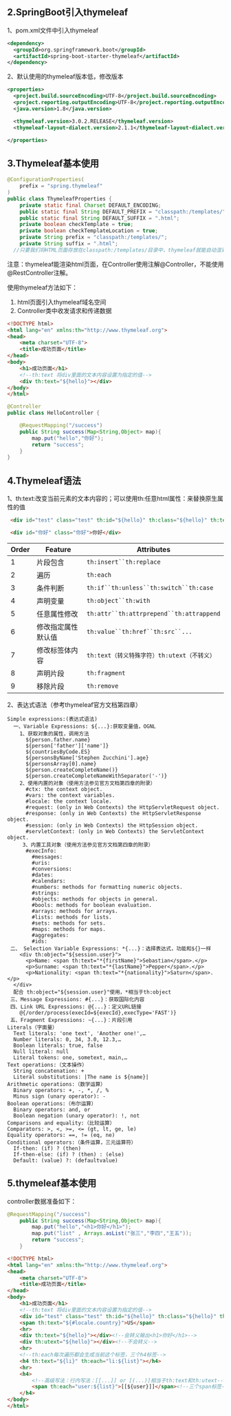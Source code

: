 ## 2.SpringBoot引入thymeleaf

1、pom.xml文件中引入thymeleaf

~~~xml
<dependency>
  <groupId>org.springframework.boot</groupId>
  <artifactId>spring-boot-starter-thymeleaf</artifactId>
</dependency>
~~~

2、默认使用的thymeleaf版本低，修改版本

~~~xml
<properties>
  <project.build.sourceEncoding>UTF-8</project.build.sourceEncoding>
  <project.reporting.outputEncoding>UTF-8</project.reporting.outputEncoding>
  <java.version>1.8</java.version>

  <thymeleaf.version>3.0.2.RELEASE</thymeleaf.version>
  <thymeleaf-layout-dialect.version>2.1.1</thymeleaf-layout-dialect.version>

</properties>
~~~

## 3.Thymeleaf基本使用

~~~java
@ConfigurationProperties(
    prefix = "spring.thymeleaf"
)
public class ThymeleafProperties {
    private static final Charset DEFAULT_ENCODING;
    public static final String DEFAULT_PREFIX = "classpath:/templates/";
    public static final String DEFAULT_SUFFIX = ".html";
    private boolean checkTemplate = true;
    private boolean checkTemplateLocation = true;
    private String prefix = "classpath:/templates/";
    private String suffix = ".html";
  //只要我们将HTML页面存放在classpath:/templates/目录中，thymeleaf就能自动渲染
~~~

注意：thymeleaf能渲染html页面，在Controller使用注解@Controller，不能使用@RestController注解。

使用thymeleaf方法如下：

1. html页面引入thymeleaf域名空间
2. Controller类中收发请求和传递数据

~~~html
<!DOCTYPE html>
<html lang="en" xmlns:th="http://www.thymeleaf.org">
<head>
    <meta charset="UTF-8">
    <title>成功页面</title>
</head>
<body>
    <h1>成功页面</h1>
    <!--th:text 将div里面的文本内容设置为指定的值-->
    <div th:text="${hello}"></div>
</body>
</html>
~~~

~~~java
@Controller
public class HelloController {

    @RequestMapping("/success")
    public String success(Map<String,Object> map){
        map.put("hello","你好");
        return "success";
    }
}
~~~

## 4.Thymeleaf语法

1、th:text:改变当前元素的文本内容的；可以使用th:任意html属性：来替换原生属性的值

~~~html
 <div id="test" class="test" th:id="${hello}" th:class="${hello}" th:text="${hello}"></div>
~~~

~~~html
 <div id="你好" class="你好">你好</div>
~~~

| Order | Feature   | Attributes                               |
| ----- | --------- | ---------------------------------------- |
| 1     | 片段包含      | `th:insert``th:replace`                  |
| 2     | 遍历        | `th:each`                                |
| 3     | 条件判断      | `th:if``th:unless``th:switch``th:case`   |
| 4     | 声明变量      | `th:object``th:with`                     |
| 5     | 任意属性修改    | `th:attr``th:attrprepend``th:attrappend` |
| 6     | 修改指定属性默认值 | `th:value``th:href``th:src``...`         |
| 7     | 修改标签体内容   | `th:text（转义特殊字符）th:utext（不转义）`           |
| 8     | 声明片段      | `th:fragment`                            |
| 9     | 移除片段      | `th:remove`                              |

2、表达式语法（参考thymeleaf官方文档第四章）

~~~properties
Simple expressions:(表达式语法)
  一、Variable Expressions: ${...}:获取变量值，OGNL
    1、获取对象的属性，调用方法
      ${person.father.name}
      ${person['father']['name']}
      ${countriesByCode.ES}
      ${personsByName['Stephen Zucchini'].age}
      ${personsArray[0].name}
      ${person.createCompleteName()}
      ${person.createCompleteNameWithSeparator('-')}
    2、使用内置的对象（使用方法参见官方文档第四章的附录）
      #ctx: the context object.
      #vars: the context variables.
      #locale: the context locale.
      #request: (only in Web Contexts) the HttpServletRequest object.
      #response: (only in Web Contexts) the HttpServletResponse object.
      #session: (only in Web Contexts) the HttpSession object.
      #servletContext: (only in Web Contexts) the ServletContext object.
     3、内置工具对象（使用方法参见官方文档第四章的附录）
      #execInfo: 
        #messages: 
        #uris:
        #conversions:
        #dates: 
        #calendars: 
        #numbers: methods for formatting numeric objects.
        #strings:
        #objects: methods for objects in general.
        #bools: methods for boolean evaluation.
        #arrays: methods for arrays.
        #lists: methods for lists.
        #sets: methods for sets.
        #maps: methods for maps.
        #aggregates: 
        #ids:
 二、 Selection Variable Expressions: *{...}：选择表达式，功能和${}一样
    <div th:object="${session.user}">
      <p>Name: <span th:text="*{firstName}">Sebastian</span>.</p>
      <p>Surname: <span th:text="*{lastName}">Pepper</span>.</p>
      <p>Nationality: <span th:text="*{nationality}">Saturn</span>.</p>
  </div>
  配合 th:object="${session.user}"使用，*相当于th:object
 三、Message Expressions: #{...}：获取国际化内容
 四、Link URL Expressions: @{...}：定义URL链接
    @{/order/process(execId=${execId},execType='FAST')}
 五、Fragment Expressions: ~{...}：片段引用
Literals（字面量）
  Text literals: 'one text', 'Another one!',…
  Number literals: 0, 34, 3.0, 12.3,…
  Boolean literals: true, false
  Null literal: null
  Literal tokens: one, sometext, main,…
Text operations:（文本操作）
  String concatenation: +
  Literal substitutions: |The name is ${name}|
Arithmetic operations:（数学运算）
  Binary operators: +, -, *, /, %
  Minus sign (unary operator): -
Boolean operations:（布尔运算）
  Binary operators: and, or
  Boolean negation (unary operator): !, not
Comparisons and equality:（比较运算）
Comparators: >, <, >=, <= (gt, lt, ge, le)
Equality operators: ==, != (eq, ne)
Conditional operators:（条件运算，三元运算符）
  If-then: (if) ? (then)
  If-then-else: (if) ? (then) : (else)
  Default: (value) ?: (defaultvalue)
~~~

## 5.thymeleaf基本使用

controller数据准备如下：

~~~java
@RequestMapping("/success")
    public String success(Map<String,Object> map){
        map.put("hello","<h1>你好</h1>");
        map.put("list" , Arrays.asList("张三","李四","王五"));
        return "success";
    }
~~~

~~~html
<!DOCTYPE html>
<html lang="en" xmlns:th="http://www.thymeleaf.org">
<head>
    <meta charset="UTF-8">
    <title>成功页面</title>
</head>
<body>
    <h1>成功页面</h1>
    <!--th:text 将div里面的文本内容设置为指定的值-->
    <div id="test" class="test" th:id="${hello}" th:class="${hello}" th:text="${hello}"></div>
    <span th:text="${#locale.country}">US</span>
    <hr>
    <div th:text="${hello}"></div><!--会转义输出<h1>你好</h1>-->
    <div th:utext="${hello}"></div><!--不会转义-->
    <hr>
    <!--th:each每次遍历都会生成当前这个标签，三个h4标签-->
    <h4 th:text="${li}" th:each="li:${list}"></h4>
    <hr>
    <h4>
        <!--高级写法：行内写法：[[...]] or [(...)]相当于th:text和th:utext-->
        <span th:each="user:${list}">[[${user}]]</span><!--三个span标签-->
    </h4>
</body>
</html>
~~~


